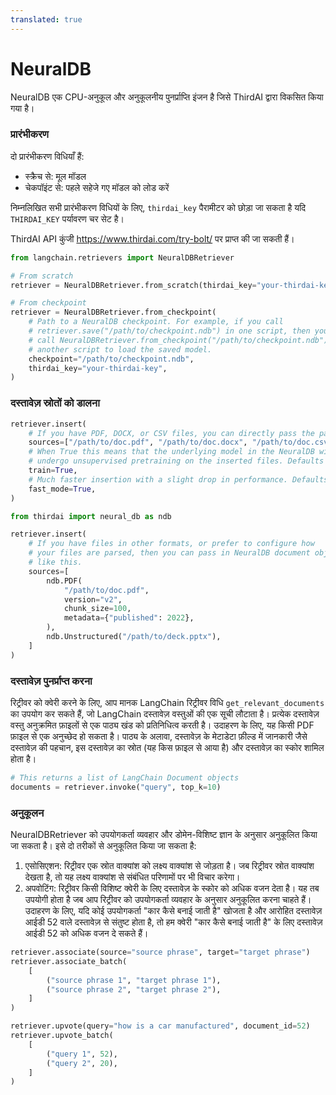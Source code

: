 ```yaml
---
translated: true
---
```


# **NeuralDB**

NeuralDB एक CPU-अनुकूल और अनुकूलनीय पुनर्प्राप्ति इंजन है जिसे ThirdAI द्वारा विकसित किया गया है।

### **प्रारंभीकरण**

दो प्रारंभीकरण विधियाँ हैं:
- स्क्रैच से: मूल मॉडल
- चेकपॉइंट से: पहले सहेजे गए मॉडल को लोड करें

निम्नलिखित सभी प्रारंभीकरण विधियों के लिए, `thirdai_key` पैरामीटर को छोड़ा जा सकता है यदि `THIRDAI_KEY` पर्यावरण चर सेट है।

ThirdAI API कुंजी https://www.thirdai.com/try-bolt/ पर प्राप्त की जा सकती हैं।

```python
from langchain.retrievers import NeuralDBRetriever

# From scratch
retriever = NeuralDBRetriever.from_scratch(thirdai_key="your-thirdai-key")

# From checkpoint
retriever = NeuralDBRetriever.from_checkpoint(
    # Path to a NeuralDB checkpoint. For example, if you call
    # retriever.save("/path/to/checkpoint.ndb") in one script, then you can
    # call NeuralDBRetriever.from_checkpoint("/path/to/checkpoint.ndb") in
    # another script to load the saved model.
    checkpoint="/path/to/checkpoint.ndb",
    thirdai_key="your-thirdai-key",
)
```

### **दस्तावेज़ स्रोतों को डालना**

```python
retriever.insert(
    # If you have PDF, DOCX, or CSV files, you can directly pass the paths to the documents
    sources=["/path/to/doc.pdf", "/path/to/doc.docx", "/path/to/doc.csv"],
    # When True this means that the underlying model in the NeuralDB will
    # undergo unsupervised pretraining on the inserted files. Defaults to True.
    train=True,
    # Much faster insertion with a slight drop in performance. Defaults to True.
    fast_mode=True,
)

from thirdai import neural_db as ndb

retriever.insert(
    # If you have files in other formats, or prefer to configure how
    # your files are parsed, then you can pass in NeuralDB document objects
    # like this.
    sources=[
        ndb.PDF(
            "/path/to/doc.pdf",
            version="v2",
            chunk_size=100,
            metadata={"published": 2022},
        ),
        ndb.Unstructured("/path/to/deck.pptx"),
    ]
)
```

### **दस्तावेज़ पुनर्प्राप्त करना**

रिट्रीवर को क्वेरी करने के लिए, आप मानक LangChain रिट्रीवर विधि `get_relevant_documents` का उपयोग कर सकते हैं, जो LangChain दस्तावेज़ वस्तुओं की एक सूची लौटाता है। प्रत्येक दस्तावेज़ वस्तु अनुक्रमित फ़ाइलों से एक पाठ्य खंड को प्रतिनिधित्व करती है। उदाहरण के लिए, यह किसी PDF फ़ाइल से एक अनुच्छेद हो सकता है। पाठ्य के अलावा, दस्तावेज़ के मेटाडेटा फ़ील्ड में जानकारी जैसे दस्तावेज़ की पहचान, इस दस्तावेज़ का स्रोत (यह किस फ़ाइल से आया है) और दस्तावेज़ का स्कोर शामिल होता है।

```python
# This returns a list of LangChain Document objects
documents = retriever.invoke("query", top_k=10)
```

### **अनुकूलन**

NeuralDBRetriever को उपयोगकर्ता व्यवहार और डोमेन-विशिष्ट ज्ञान के अनुसार अनुकूलित किया जा सकता है। इसे दो तरीकों से अनुकूलित किया जा सकता है:
1. एसोसिएशन: रिट्रीवर एक स्रोत वाक्यांश को लक्ष्य वाक्यांश से जोड़ता है। जब रिट्रीवर स्रोत वाक्यांश देखता है, तो यह लक्ष्य वाक्यांश से संबंधित परिणामों पर भी विचार करेगा।
2. अपवोटिंग: रिट्रीवर किसी विशिष्ट क्वेरी के लिए दस्तावेज़ के स्कोर को अधिक वजन देता है। यह तब उपयोगी होता है जब आप रिट्रीवर को उपयोगकर्ता व्यवहार के अनुसार अनुकूलित करना चाहते हैं। उदाहरण के लिए, यदि कोई उपयोगकर्ता "कार कैसे बनाई जाती है" खोजता है और आरोहित दस्तावेज़ आईडी 52 वाले दस्तावेज़ से संतुष्ट होता है, तो हम क्वेरी "कार कैसे बनाई जाती है" के लिए दस्तावेज़ आईडी 52 को अधिक वजन दे सकते हैं।

```python
retriever.associate(source="source phrase", target="target phrase")
retriever.associate_batch(
    [
        ("source phrase 1", "target phrase 1"),
        ("source phrase 2", "target phrase 2"),
    ]
)

retriever.upvote(query="how is a car manufactured", document_id=52)
retriever.upvote_batch(
    [
        ("query 1", 52),
        ("query 2", 20),
    ]
)
```
